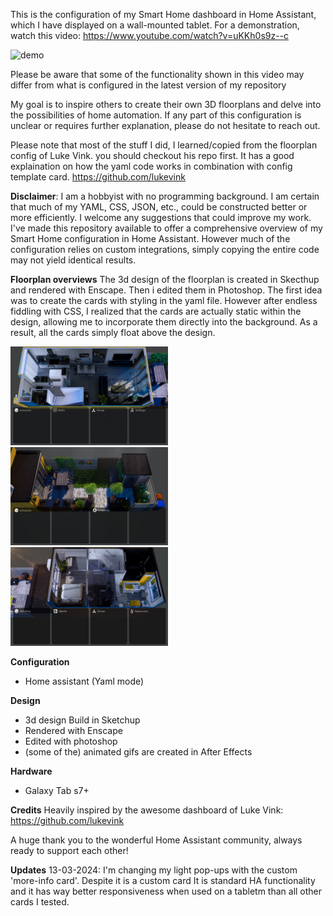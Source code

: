 This is the configuration of my Smart Home dashboard in Home Assistant, which I have displayed on a wall-mounted tablet. For a demonstration, watch this video: https://www.youtube.com/watch?v=uKKh0s9z--c

![demo](www/ui/screenshots/demo_dashboard_comprs.gif)

Please be aware that some of the functionality shown in this video may differ from what is configured in the latest version of my repository

My goal is to inspire others to create their own 3D floorplans and delve into the possibilities of home automation. If any part of this configuration is unclear or requires further explanation, please do not hesitate to reach out. 

Please note that most of the stuff I did, I learned/copied from the floorplan config of Luke Vink.  you should checkout his repo first. It  has a good explaination on how the yaml code works in combination with config template card.
https://github.com/lukevink 

**Disclaimer**:  I am  a hobbyist with no programming background.  I am certain that much of my YAML, CSS, JSON, etc., could be constructed better or more efficiently.  I welcome any suggestions that could improve my work. 
I've made this repository available to offer a comprehensive overview of my Smart Home configuration in Home Assistant. However much of the configuration relies on custom integrations, simply copying the entire code may not yield identical results. 


**Floorplan overviews**
The 3d design of the floorplan is created in Skecthup and rendered with Enscape. Then i edited them in Photoshop. The first idea was to create the cards with styling in the yaml file. However after endless fiddling with CSS, I realized that the cards are actually static within the design, allowing me to incorporate them directly into the background. As a result, all the cards simply float above the design.

<img src="www/ui/floorplan/0fl/floorplanday.jpg" width="50%" alt="demo">

<img src="www/ui/floorplan/tuin/tuinplan_day.jpg" width="50%" alt="demo">

<img src="www/ui/floorplan/1fl/1fl_dayview.jpg" width="50%" alt="demo">


**Configuration**
- Home assistant (Yaml mode)

**Design**
- 3d design Build in Sketchup
- Rendered with Enscape
- Edited with photoshop
- (some of the) animated gifs are created in After Effects


**Hardware**
- Galaxy Tab s7+


**Credits**
Heavily inspired by the awesome dashboard of Luke Vink: https://github.com/lukevink

A huge thank you to the wonderful Home Assistant community, always ready to support each other!

**Updates**
13-03-2024: I'm changing my light pop-ups with the custom 'more-info card'. Despite it is a custom card It is standard HA functionality and it has way better responsiveness when used on a tabletm than all other cards I tested.